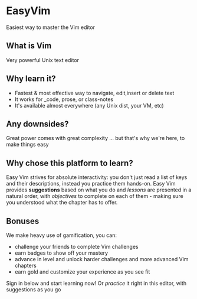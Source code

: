 # EasyVim
Easiest way to master the Vim editor

## What is Vim
Very powerful Unix text editor

## Why learn it?
 - Fastest & most effective way to navigate, edit,insert or delete text
 - It works for _code, prose, or class-notes
 - It's available almost everywhere (any Unix dist, your VM, etc)


## Any downsides?
Great power comes with great complexity
... but that's why we're here, to make things easy


## Why chose this platform to learn?
Easy Vim strives for absolute interactivity:
you don't just read a list of keys and their descriptions, instead you practice them hands-on.
Easy Vim provides **suggestions** based on what you do and *lessons* are presented in a natural order,
with *objectives* to complete on each of them - making sure you understood what the chapter has to offer.


## Bonuses
We make heavy use of gamification, you can:
 - challenge your friends to complete Vim challenges
 - earn badges to show off your mastery
 - advance in level and unlock harder challenges and more advanced Vim chapters
 - earn gold and customize your experience as you see fit


Sign in below and start learning now!
Or _practice_ it right in this editor, with suggestions as you go
